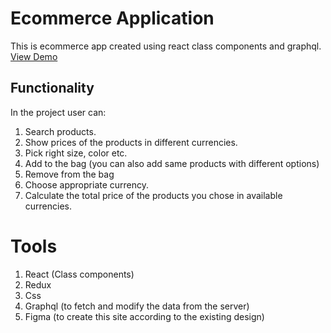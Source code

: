 # Ecommerce Application

This is ecommerce app created using react class components and graphql.
[View Demo](https://user-images.githubusercontent.com/64376039/226883916-49b95606-9a0c-41cd-9b67-b80f8d886243.webm)



## Functionality

In the project user can:
1. Search products.
2. Show prices of the products in different currencies.
3. Pick right size, color etc. 
4. Add to the bag (you can also add same products with different options)
5. Remove from the bag
6. Choose appropriate currency.
7. Calculate the total price of the products you chose in available currencies.

# Tools 
1. React (Class components)
2. Redux
3. Css
4. Graphql (to fetch and modify the data from the server)
5. Figma (to create this site according to the existing design)
